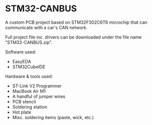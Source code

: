 # STM32-CANBUS
A custom PCB project based on STM32F302C6T6 microchip that can communicate with a car's CAN network.

Full project file inc. drivers can be downloaded under the file name "STM32-CANBUS.zip".

Software used:
* EasyEDA
* STM32CubeIDE

Hardware & tools used:
* ST-Link V2 Programmer
* MacBook Air M1
* A handful of jumper wires
* PCB stencil
* Soldering station
* Hot plate
* Misc. soldering items (paste, wick, etc.)
